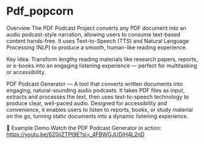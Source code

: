# Pdf_popcorn
 Overview
The PDF Podcast Project converts any PDF document into an audio podcast-style narration, allowing users to consume text-based content hands-free.
It uses Text-to-Speech (TTS) and Natural Language Processing (NLP) to produce a smooth, human-like reading experience.

Key Idea:
Transform lengthy reading materials like research papers, reports, or e-books into an engaging listening experience — perfect for multitasking or accessibility.

PDF Podcast Generator — A tool that converts written documents into engaging, natural-sounding audio podcasts. It takes PDF files as input, extracts and processes the text, then uses text-to-speech technology to produce clear, well-paced audio. Designed for accessibility and convenience, it enables users to listen to reports, books, or study material on the go, turning static documents into a dynamic listening experience.

🎥 Example Demo
Watch the PDF Podcast Generator in action:
https://youtu.be/6Z0jiZTPt9E?si=_4FBWGJUDiH4L2nD
